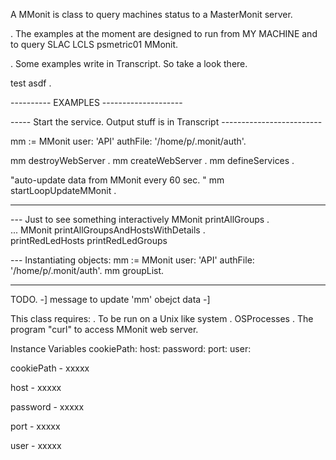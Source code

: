 A MMonit is class to query machines status to a MasterMonit server. 

. The examples at the moment are designed to run from MY MACHINE 
   and to query SLAC LCLS psmetric01 MMonit. 

. Some examples write in Transcript. So take a look there. 

test asdf .

---------- EXAMPLES --------------------

----- Start the service. Output stuff is in Transcript -------------------------

mm := MMonit user: 'API' authFile: '/home/p/.monit/auth'.

mm destroyWebServer .
mm createWebServer .
mm defineServices .

"auto-update data from MMonit every 60 sec. "
mm startLoopUpdateMMonit .

-------------------------------------------------------------------------------------------

--- Just to see something interactively
MMonit printAllGroups .    
... 
MMonit printAllGroupsAndHostsWithDetails .   
printRedLedHosts
printRedLedGroups

--- Instantiating objects: 
mm := MMonit user: 'API' authFile: '/home/p/.monit/auth'.
mm groupList. 

----------------------------------------------

TODO.
-] message to update 'mm' obejct data 
-] 


This class requires:
. To be run on a Unix like system 
. OSProcesses
. The program "curl" to access MMonit web server. 


Instance Variables
	cookiePath:		<Object>
	host:		<Object>
	password:		<Object>
	port:		<Object>
	user:		<Object>

cookiePath
	- xxxxx

host
	- xxxxx

password
	- xxxxx

port
	- xxxxx

user
	- xxxxx
